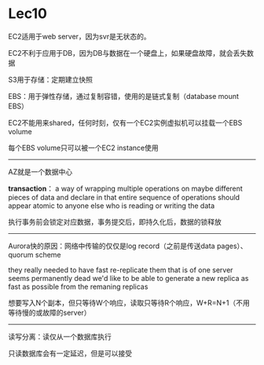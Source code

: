 # Lec10

EC2适用于web server，因为svr是无状态的。

EC2不利于应用于DB，因为DB与数据在一个硬盘上，如果硬盘故障，就会丢失数据

S3用于存储：定期建立快照

EBS：用于弹性存储，通过复制容错，使用的是链式复制（database mount EBS）

EC2不能用来shared，任何时刻，仅有一个EC2实例虚拟机可以挂载一个EBS volume

每个EBS volume只可以被一个EC2 instance使用

***

AZ就是一个数据中心

**transaction**： a way of wrapping multiple operations on maybe different pieces of data and declare in that entire sequence of operations should appear atomic to anyone else who is reading or writing the data

执行事务前会锁定对应数据，事务提交后，即持久化后，数据的锁释放

***

Aurora快的原因：网络中传输的仅仅是log record（之前是传送data pages）、quorum scheme

they really needed to have fast re-replicate them that is of one server seems permanently dead we'd like to be able to generate a new replica as fast as possible from the remaning replicas

想要写入N个副本，但只等待W个响应，读取只等待R个响应，W+R=N+1（不用等待慢的或故障的server）

***

读写分离：读仅从一个数据库执行

只读数据库会有一定延迟，但是可以接受
